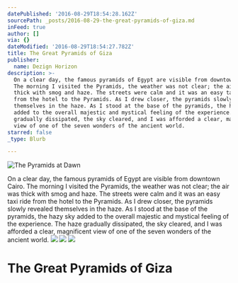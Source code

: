 ```yaml
---
datePublished: '2016-08-29T18:54:28.162Z'
sourcePath: _posts/2016-08-29-the-great-pyramids-of-giza.md
inFeed: true
author: []
via: {}
dateModified: '2016-08-29T18:54:27.782Z'
title: The Great Pyramids of Giza
publisher:
  name: Dezign Horizon
description: >-
  On a clear day, the famous pyramids of Egypt are visible from downtown Cairo.
  The morning I visited the Pyramids, the weather was not clear; the air was
  thick with smog and haze. The streets were calm and it was an easy taxi ride
  from the hotel to the Pyramids. As I drew closer, the pyramids slowly revealed
  themselves in the haze. As I stood at the base of the pyramids, the hazy sky
  added to the overall majestic and mystical feeling of the experience. The haze
  gradually dissipated, the sky cleared, and I was afforded a clear, magnificent
  view of one of the seven wonders of the ancient world. 
starred: false
_type: Blurb

---
```

![The Pyramids at Dawn](https://the-grid-user-content.s3-us-west-2.amazonaws.com/ff53fa40-f5fe-45dd-be36-ee14fc94e40f.jpg)

On a clear day, the famous pyramids of Egypt are visible from downtown Cairo. The morning I visited the Pyramids, the weather was not clear; the air was thick with smog and haze. The streets were calm and it was an easy taxi ride from the hotel to the Pyramids. As I drew closer, the pyramids slowly revealed themselves in the haze. As I stood at the base of the pyramids, the hazy sky added to the overall majestic and mystical feeling of the experience. The haze gradually dissipated, the sky cleared, and I was afforded a clear, magnificent view of one of the seven wonders of the ancient world. ![](https://the-grid-user-content.s3-us-west-2.amazonaws.com/1151ee02-111d-4d94-b5ce-6de9e87960ba.jpg)
![](https://the-grid-user-content.s3-us-west-2.amazonaws.com/62a4e653-3d2d-48ec-8784-b6bcb426a9b8.jpg)
![](https://the-grid-user-content.s3-us-west-2.amazonaws.com/36e48791-fbe9-4ae9-a157-9be65892f0e7.jpg)

# The Great Pyramids of Giza
